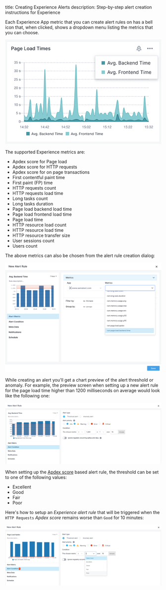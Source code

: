 title: Creating Experience Alerts
description: Step-by-step alert creation instructions for Experience

Each Experience App metric that you can create alert rules on has a bell icon that, when clicked, shows a dropdown menu listing the metrics that you can choose. 

![Bell Icon for Page Load](../images/alerts/experience_alert_bell.png)

The supported Experience metrics are:

- Apdex score for Page load
- Apdex score for HTTP requests  
- Apdex score for on page transactions
- First contentful paint time
- First paint (FP) time
- HTTP requests count
- HTTP requests load time
- Long tasks count
- Long tasks duration
- Page load backend load time
- Page load frontend load time
- Page load time
- HTTP resource load count
- HTTP resource load time
- HTTP resource transfer size
- User sessions count
- Users count

The above metrics can also be chosen from the alert rule creation dialog:

![Experience Alert Metric](../images/alerts/experience_alert_metrics.png)

While creating an alert you'll get a chart preview of the alert threshold or anomaly. For example, the preview screen when setting up a new alert rule for the page load time higher than 1200 milliseconds on average would look like the following one:

![Page Load Alert Preview](../images/alerts/experience_alert_preview_2.png)

When setting up the [Apdex score](../experience/configure-requirements.md) based alert rule, the threshold can be set to one of the following values:

* Excellent
* Good
* Fair
* Poor

Here's how to setup an *Experience* *alert rule* that will be triggered when the `HTTP Requests` *Apdex score* remains worse than `Good` for 10 minutes:

![image alt text](../images/alerts/experience_alert_apdex_2.png)

